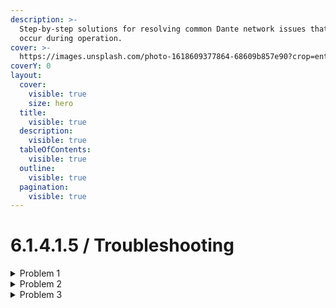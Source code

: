 ```yaml
---
description: >-
  Step-by-step solutions for resolving common Dante network issues that may
  occur during operation.
cover: >-
  https://images.unsplash.com/photo-1618609377864-68609b857e90?crop=entropy&cs=srgb&fm=jpg&ixid=M3wxOTcwMjR8MHwxfHNlYXJjaHw0fHxhdWRpb3xlbnwwfHx8fDE3NDU5OTQ1NDF8MA&ixlib=rb-4.0.3&q=85
coverY: 0
layout:
  cover:
    visible: true
    size: hero
  title:
    visible: true
  description:
    visible: true
  tableOfContents:
    visible: true
  outline:
    visible: true
  pagination:
    visible: true
---
```


# 6.1.4.1.5 / Troubleshooting

<details>

<summary>Problem 1</summary>



</details>

<details>

<summary>Problem 2</summary>



</details>

<details>

<summary>Problem 3</summary>



</details>
